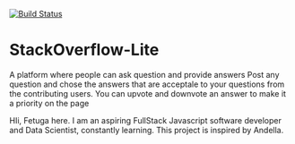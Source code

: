 
[![Build Status](https://travis-ci.org/tos4christ/StackOverflow-Lite.svg?branch=tos4christ-patch-2)](https://travis-ci.org/tos4christ/StackOverflow-Lite)

# StackOverflow-Lite
A platform where people can ask question and provide answers
Post any question and chose the answers that are acceptale to your questions from the contributing users.
You can upvote and downvote an answer to make it a priority on the page

HIi, Fetuga here. I am an aspiring FullStack Javascript software developer and Data Scientist, constantly learning.
This project is inspired by Andella.

